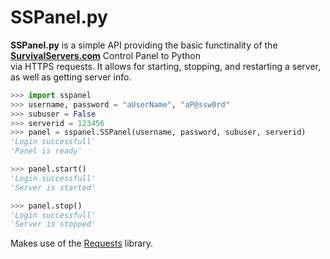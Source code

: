 # SSPanel.py

**SSPanel.py** is a simple API providing the basic functinality of the **[SurvivalServers.com](https://www.survivalservers.com/)** Control Panel to Python  
via HTTPS requests. It allows for starting, stopping, and restarting a server, as well as getting server info.  

```python
>>> import sspanel
>>> username, password = "aUserName", "aP@ssw0rd"
>>> subuser = False
>>> serverid = 123456
>>> panel = sspanel.SSPanel(username, password, subuser, serverid)
'Login successfull'
'Panel is ready'

>>> panel.start()
'Login successfull'
'Server is started'

>>> panel.stop()
'Login successfull'
'Server is stopped'
```

Makes use of the [Requests](https://github.com/psf/requests) library.
